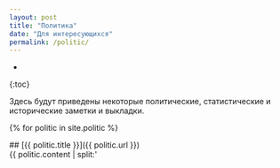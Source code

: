 ```yaml
---
layout: post
title: "Политика"
date: "Для интересующихся"
permalink: /politic/
---
```


* 
{:toc}

Здесь будут приведены некоторые политические, статистические и исторические заметки и выкладки.

{% for politic in site.politic %}

<div markdown="1">
## [{{ politic.title }}]({{ politic.url }})
</div>
<!-- <h2><a href="{{ lab.url }}">{{ lab.title }}</a></h2> -->
 {{ politic.content | split:'<!--ed' | first }}
{% endfor %}